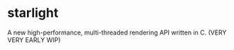 # starlight
A new high-performance, multi-threaded rendering API written in C. (VERY VERY EARLY WIP)
